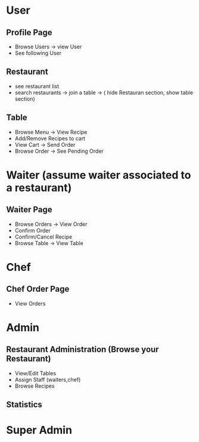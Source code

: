 # User

## Profile Page

- Browse Users -> view User
- See following User

## Restaurant

- see restaurant list
- search restaurants -> join a table -> ( hide Restauran section, show table section)

## Table

- Browse Menu -> View Recipe
- Add/Remove Recipes to cart
- View Cart -> Send Order
- Browse Order -> See Pending Order

# Waiter (assume waiter associated to a restaurant)

## Waiter Page

- Browse Orders -> View Order
- Confirm Order
- Confirm/Cancel Recipe
- Browse Table -> View Table

# Chef

## Chef Order Page

- View Orders

# Admin

## Restaurant Administration (Browse your Restaurant)

- View/Edit Tables
- Assign Staff (waiters,chef)
- Browse Recipes

## Statistics

# Super Admin
